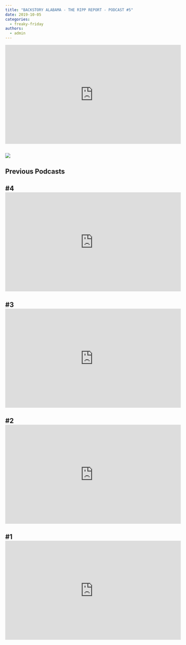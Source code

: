 ```yaml
---
title: "BACKSTORY ALABAMA - THE RIPP REPORT - PODCAST #5"
date: 2019-10-05
categories: 
  - freaky-friday
authors: 
  - admin
---
```


<iframe width="560" height="315" src="https://www.youtube.com/embed/FeCUHIaKv3M" frameborder="0" allowfullscreen></iframe>

## [![](https://cdn.rippreport.com/wp-content/uploads/2019/09/backstory-podcast.jpg)](https://www.facebook.com/BackstoryPodcast/)

## Previous Podcasts

## #4 <iframe width="560" height="315" src="https://www.youtube.com/embed/sLChEXaha2s" frameborder="0" allowfullscreen></iframe>

## #3 <iframe width="560" height="315" src="https://www.youtube.com/embed/Sc5er2FyHI0" frameborder="0" allowfullscreen></iframe>

## #2 <iframe width="560" height="315" src="https://www.youtube.com/embed/vkVGPQGUcXg" frameborder="0" allowfullscreen></iframe>

## #1 <iframe width="560" height="315" src="https://www.youtube.com/embed/DUgy5-YSTQw" frameborder="0" allowfullscreen></iframe>
